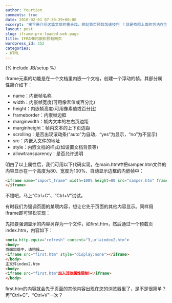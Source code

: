 ```yaml
---
author: Yourtion
comments: true
date: 2010-02-01 07:30:29+00:00
excerpt: '接下来介绍这篇文章的重头戏，网站首页预载加速技巧 ！就是依照上面的方法在当前页面对即将进入的进行预读，例如在片头Flash加载完成后加载主页的iframe，这样用户一点击跳过片头就马上看到主页，而且利用的是用户看进入页面的时间进行加载'
layout: post
slug: iframe-pre-loaded-web-page
title: IFRAME内嵌和预载网页
wordpress_id: 352
categories:
- HTML
---
```

{% include JB/setup %}

iframe元素的功能是在一个文档里内嵌一个文档，创建一个浮动的帧。其部分属性简介如下：

* name：内嵌帧名称
* width：内嵌帧宽度(可用像素值或百分比)
* height：内嵌帧高度(可用像素值或百分比)
* frameborder：内嵌帧边框
* marginwidth：帧内文本的左右页边距
* marginheight：帧内文本的上下页边距
* scrolling：是否出现滚动条(“auto”为自动，“yes”为显示，“no”为不显示)
* src：内嵌入文件的地址
* style：内嵌文档的样式(如设置文档背景等)
* allowtransparency：是否允许透明

明白了以上属性后，我们可用以下代码实现，在main.htm中把samper.htm文件的内容显示在一个高度为80、宽度为100%、自动显示边框的内嵌帧中：

```html
<iframe name="import_frame" width=100% height=80 src="samper.htm" frameborder=auto>
</iframe>
```

不错吧，马上“Ctrl+C”、“Ctrl+V”试试。

有时我们为强调页面的某项内容，想让它先于页面的其他内容显示。同样用iframe即可轻松实现：

先把要强调显示的内容另存为一个文件，如first.htm，然后通过一个预载页index.htm，内容如下：

```html
<meta http-equiv="refresh" content="3,url=index2.htm">
<body>
页面加载中，请稍候……
<iframe src="first.htm" style="display:none"></iframe>
</body>
主文件index2.htm
<body>
<iframe src="first.htm"加入其他属性限制></iframe>
</body>
```

first.htm的内容就会先于页面的其他内容出现在您的浏览器里了，是不是很简单？再“Ctrl+C”、“Ctrl+V”一次？

